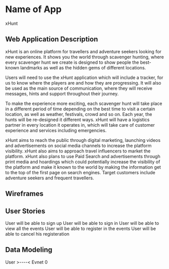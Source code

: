 # Name of App
xHunt
## Web Application Description 
xHunt is an online platform for travellers and adventure seekers looking for new experiences. It shows you the world through scavenger hunting, where every scavenger hunt we create is designed to show people the best-known landmarks as well as the hidden gems of different locations.

Users will need to use the xHunt application which will include a tracker, for us to know where the players are and how they are progressing. It will also be used as the main source of communication, where they will receive messages, hints and support throughout their journey.

To make the experience more exciting, each scavenger hunt will take place in a different period of time depending on the best time to visit a certain location, as well as weather, festivals, crowd and so on. Each year, the hunts will be re-designed it different ways. xHunt will have a logistics partner in every location it operates in, which will take care of customer experience and services including emergencies. 

xHunt aims to reach the public through digital marketing, launching videos and advertisements on social media channels to increase the platform visibility. xHunt also aims to approach travel influencers to market the platform. xHunt also plans to use Paid Search and advertisements through print media and hoardings which could potentially increase the visibility of the platform and make it known to the world by making the information get to the top of the first page on search engines. Target customers include adventure seekers and frequent travellers.

## Wireframes

## User Stories

User will be able to sign up
User will be able to sign in
User will be able to view all the events
User will be able to register in the events
User will be able to cancel his registeration

## Data Modeling

User >----< Evnet
0